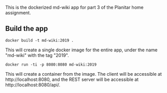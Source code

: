 This is the dockerized md-wiki app for part 3 of the Planitar home assignment.

## Build the app

```
docker build -t md-wiki:2019 .
```

This will create a single docker image for the entire app, under the name
"md-wiki" with the tag "2019".

```
docker run -ti -p 8080:8080 md-wiki:2019
```

This will create a container from the image. The client will be accessible at
http://localhost:8080, and the REST server will be accessible at
http://localhost:8080/api/.
